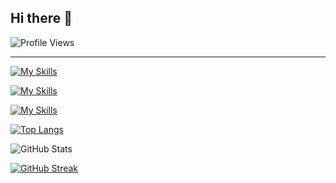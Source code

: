 ## Hi there 👋

<!--
**arlan85/arlan85** is a ✨ _special_ ✨ repository because its `README.md` (this file) appears on your GitHub profile.

Here are some ideas to get you started:

- 🔭 I’m currently working on ...
- 🌱 I’m currently learning ...
- 👯 I’m looking to collaborate on ...
- 🤔 I’m looking for help with ...
- 💬 Ask me about ...
- 📫 How to reach me: ...
- 😄 Pronouns: ...
- ⚡ Fun fact: ...
-->

![Profile Views](https://komarev.com/ghpvc/?username=arlan85)

---

[![My Skills](https://skillicons.dev/icons?i=html,css,javascript,ts,cs,react,nodejs,express,nestjs,git,vscode,visualstudio,vite)](https://skillicons.dev)

[![My Skills](https://skillicons.dev/icons?i=mongodb,firebase,mysql,postgres,redis)](sddsd)

[![My Skills](https://skillicons.dev/icons?i=gcp,aws)](asas)

<!-- STATS -->

[![Top Langs](https://github-readme-stats.vercel.app/api/top-langs/?username=arlan85&theme=transparent&hide_border=true)](https://github.com/arlan85/github-readme-stats)

![GitHub Stats](https://github-readme-stats.vercel.app/api?username=arlan85&include_all_commits=true&show_icons=true&show=reviews,discussions_started,discussions_answered,prs_merged&hide=issues&theme=transparent&hide_border=true&rank_icon=github)

[![GitHub Streak](https://github-readme-streak-stats.herokuapp.com?user=arlan85&theme=transparent&hide_border=true)](https://git.io/streak-stats)
